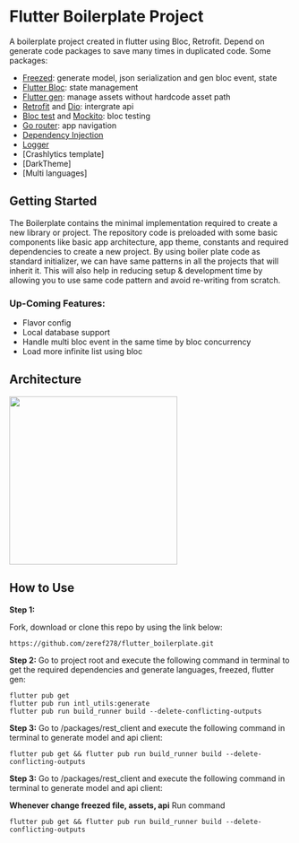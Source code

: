 # Flutter Boilerplate Project

A boilerplate project created in flutter using Bloc, Retrofit. Depend on generate code packages to save many times in duplicated code.
Some packages: 
  - [Freezed](https://pub.dev/packages/freezed): generate model, json serialization and gen bloc event, state
  - [Flutter Bloc](https://pub.dev/packages/flutter_bloc): state management
  - [Flutter gen](https://pub.dev/packages/flutter_gen): manage assets without hardcode asset path
  - [Retrofit](https://pub.dev/packages/retrofit) and [Dio](https://pub.dev/packages/retrofit): intergrate api
  - [Bloc test](https://pub.dev/packages/bloc_test) and [Mockito](https://pub.dev/packages/mockito): bloc testing
  - [Go router](https://pub.dev/packages/go_router): app navigation
  - [Dependency Injection](https://github.com/fluttercommunity/get_it)
  - [Logger](https://pub.dev/packages/logger)
  - [Crashlytics template]
  - [DarkTheme]
  - [Multi languages]

## Getting Started

The Boilerplate contains the minimal implementation required to create a new library or project. The repository code is preloaded with some basic components like basic app architecture, app theme, constants and required dependencies to create a new project. By using boiler plate code as standard initializer, we can have same patterns in all the projects that will inherit it. This will also help in reducing setup & development time by allowing you to use same code pattern and avoid re-writing from scratch.

### Up-Coming Features:

* Flavor config
* Local database support
* Handle multi bloc event in the same time by bloc concurrency
* Load more infinite list using bloc
## Architecture
<img src="https://raw.githubusercontent.com/zeref278/flutter_boilerplate/main/readme_attach/architecture.png" width="300"/>

## How to Use 
**Step 1:**

Fork, download or clone this repo by using the link below:

```
https://github.com/zeref278/flutter_boilerplate.git
```

**Step 2:**
Go to project root and execute the following command in terminal to get the required dependencies and generate languages, freezed, flutter gen: 

```
flutter pub get
flutter pub run intl_utils:generate
flutter pub run build_runner build --delete-conflicting-outputs
```

**Step 3:**
Go to /packages/rest_client and execute the following command in terminal to generate model and api client: 

```
flutter pub get && flutter pub run build_runner build --delete-conflicting-outputs
```

**Step 3:**
Go to /packages/rest_client and execute the following command in terminal to generate model and api client: 

**Whenever change freezed file, assets, api**
Run command
```
flutter pub get && flutter pub run build_runner build --delete-conflicting-outputs
```


